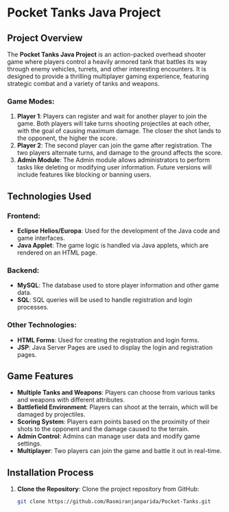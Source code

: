 # **Pocket Tanks Java Project**

## **Project Overview**
The **Pocket Tanks Java Project** is an action-packed overhead shooter game where players control a heavily armored tank that battles its way through enemy vehicles, turrets, and other interesting encounters. It is designed to provide a thrilling multiplayer gaming experience, featuring strategic combat and a variety of tanks and weapons.

### **Game Modes:**
1. **Player 1**: Players can register and wait for another player to join the game. Both players will take turns shooting projectiles at each other, with the goal of causing maximum damage. The closer the shot lands to the opponent, the higher the score.
2. **Player 2**: The second player can join the game after registration. The two players alternate turns, and damage to the ground affects the score.
3. **Admin Module**: The Admin module allows administrators to perform tasks like deleting or modifying user information. Future versions will include features like blocking or banning users.

## **Technologies Used**

### **Frontend:**
- **Eclipse Helios/Europa**: Used for the development of the Java code and game interfaces.
- **Java Applet**: The game logic is handled via Java applets, which are rendered on an HTML page.

### **Backend:**
- **MySQL**: The database used to store player information and other game data.
- **SQL**: SQL queries will be used to handle registration and login processes.

### **Other Technologies:**
- **HTML Forms**: Used for creating the registration and login forms.
- **JSP**: Java Server Pages are used to display the login and registration pages.

## **Game Features**
- **Multiple Tanks and Weapons**: Players can choose from various tanks and weapons with different attributes.
- **Battlefield Environment**: Players can shoot at the terrain, which will be damaged by projectiles.
- **Scoring System**: Players earn points based on the proximity of their shots to the opponent and the damage caused to the terrain.
- **Admin Control**: Admins can manage user data and modify game settings.
- **Multiplayer**: Two players can join the game and battle it out in real-time.

## **Installation Process**

1. **Clone the Repository**:
   Clone the project repository from GitHub:
   ```bash
   git clone https://github.com/Rasmiranjanparida/Pocket-Tanks.git
